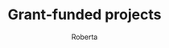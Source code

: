 ---
layout: post
title: Grant-funded projects
author: Roberta
section: about
categories: [about, roberta]
audience: ''
keywords: ''
goals: ''
actions: ''
---